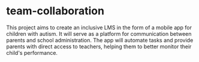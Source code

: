 # team-collaboration
This project aims to create an inclusive LMS in the form of a mobile app for children with autism. It will serve as a platform for communication between parents and school administration. The app will automate tasks and provide parents with direct access to teachers, helping them to better monitor their child's performance.
